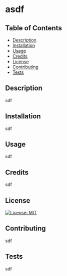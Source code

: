 # asdf

## Table of Contents

- [Description](#Description)
- [Installation](#Installation)
- [Usage](#Usage)
- [Credits](#Credits)
- [License](#License)
- [Contributing](#Contributing)
- [Tests](#Tests)

## Description

sdf

## Installation

sdf

## Usage

sdf

## Credits

sdf

## License

[![License: MIT](https://img.shields.io/badge/License-MIT-yellow.svg)](https://opensource.org/licenses/MIT)

## Contributing

sdf

## Tests

sdf

